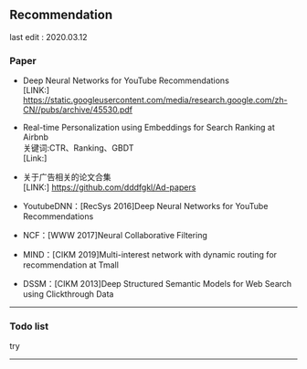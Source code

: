 ## Recommendation  
last edit : 2020.03.12  

### Paper  

- Deep Neural Networks for YouTube Recommendations  
[LINK:] https://static.googleusercontent.com/media/research.google.com/zh-CN//pubs/archive/45530.pdf  


- Real-time Personalization using Embeddings for Search Ranking at Airbnb   
关键词:CTR、Ranking、GBDT      
[Link:]   

- 关于广告相关的论文合集  
[LINK:] https://github.com/dddfgkl/Ad-papers   


- YoutubeDNN：[RecSys 2016]Deep Neural Networks for YouTube Recommendations  

- NCF：[WWW 2017]Neural Collaborative Filtering   

- MIND：[CIKM 2019]Multi-interest network with dynamic routing for recommendation at Tmall  

- DSSM：[CIKM 2013]Deep Structured Semantic Models for Web Search using Clickthrough Data   



---- 



### Todo list   

try  


----- 